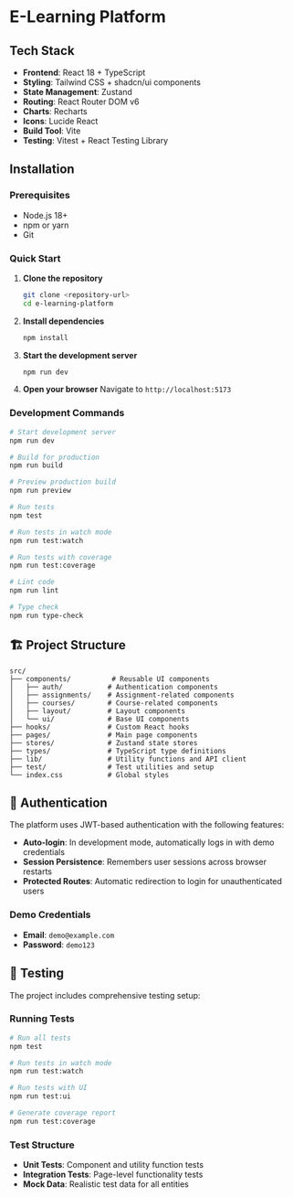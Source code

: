 # E-Learning Platform


## Tech Stack

- **Frontend**: React 18 + TypeScript
- **Styling**: Tailwind CSS + shadcn/ui components
- **State Management**: Zustand
- **Routing**: React Router DOM v6
- **Charts**: Recharts
- **Icons**: Lucide React
- **Build Tool**: Vite
- **Testing**: Vitest + React Testing Library

## Installation

### Prerequisites
- Node.js 18+ 
- npm or yarn
- Git

### Quick Start

1. **Clone the repository**
   ```bash
   git clone <repository-url>
   cd e-learning-platform
   ```

2. **Install dependencies**
   ```bash
   npm install
   ```

3. **Start the development server**
   ```bash
   npm run dev
   ```

4. **Open your browser**
   Navigate to `http://localhost:5173`

### Development Commands

```bash
# Start development server
npm run dev

# Build for production
npm run build

# Preview production build
npm run preview

# Run tests
npm test

# Run tests in watch mode
npm run test:watch

# Run tests with coverage
npm run test:coverage

# Lint code
npm run lint

# Type check
npm run type-check
```

## 🏗️ Project Structure

```
src/
├── components/          # Reusable UI components
│   ├── auth/           # Authentication components
│   ├── assignments/    # Assignment-related components
│   ├── courses/        # Course-related components
│   ├── layout/         # Layout components
│   └── ui/             # Base UI components
├── hooks/              # Custom React hooks
├── pages/              # Main page components
├── stores/             # Zustand state stores
├── types/              # TypeScript type definitions
├── lib/                # Utility functions and API client
├── test/               # Test utilities and setup
└── index.css           # Global styles
```

## 🔐 Authentication

The platform uses JWT-based authentication with the following features:

- **Auto-login**: In development mode, automatically logs in with demo credentials
- **Session Persistence**: Remembers user sessions across browser restarts
- **Protected Routes**: Automatic redirection to login for unauthenticated users

### Demo Credentials
- **Email**: `demo@example.com`
- **Password**: `demo123`



## 🧪 Testing

The project includes comprehensive testing setup:

### Running Tests
```bash
# Run all tests
npm test

# Run tests in watch mode
npm run test:watch

# Run tests with UI
npm run test:ui

# Generate coverage report
npm run test:coverage
```

### Test Structure
- **Unit Tests**: Component and utility function tests
- **Integration Tests**: Page-level functionality tests
- **Mock Data**: Realistic test data for all entities
